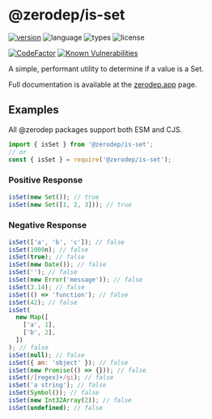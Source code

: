 # @zerodep/is-set

[![version](https://img.shields.io/npm/v/@zerodep/is-set?style=flat-square&color=blue)](https://www.npmjs.com/package/@zerodep/is-set)
![language](https://img.shields.io/badge/typescript-100%25-blue?style=flat-square)
![types](https://img.shields.io/badge/types-included-blue?style=flat-square)
![license](https://img.shields.io/github/license/cdepage/zerodep?color=blue&style=flat-square)

[![CodeFactor](https://www.codefactor.io/repository/github/cdepage/zerodep/badge)](https://www.codefactor.io/repository/github/cdepage/zerodep)
[![Known Vulnerabilities](https://snyk.io/test/github/cdepage/zerodep/badge.svg)](https://snyk.io/test/github/cdepage/zerodep)

A simple, performant utility to determine if a value is a Set.

Full documentation is available at the [zerodep.app](http://zerodep.app/#/is/set) page.

## Examples

All @zerodep packages support both ESM and CJS.

```javascript
import { isSet } from '@zerodep/is-set';
// or
const { isSet } = require('@zerodep/is-set');
```

### Positive Response

```javascript
isSet(new Set()); // true
isSet(new Set([1, 2, 3])); // true
```

### Negative Response

```javascript
isSet(['a', 'b', 'c']); // false
isSet(1000n); // false
isSet(true); // false
isSet(new Date()); // false
isSet(''); // false
isSet(new Error('message')); // false
isSet(3.14); // false
isSet(() => 'function'); // false
isSet(42); // false
isSet(
  new Map([
    ['a', 1],
    ['b', 2],
  ])
); // false
isSet(null); // false
isSet({ an: 'object' }); // false
isSet(new Promise(() => {})); // false
isSet(/[regex]+/gi); // false
isSet('a string'); // false
isSet(Symbol()); // false
isSet(new Int32Array(2)); // false
isSet(undefined); // false
```
